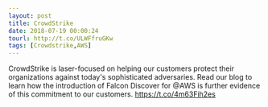 ```yaml
---
layout: post
title: CrowdStrike
date: 2018-07-19 00:00:24
tourl: http://t.co/ULWFfruGKw
tags: [Crowdstrike,AWS]
---
```

CrowdStrike is laser-focused on helping our customers protect their organizations against today's sophisticated adversaries. Read our blog to learn how the introduction of Falcon Discover for @AWS is further evidence of this commitment to our customers. https://t.co/4m63Fih2es